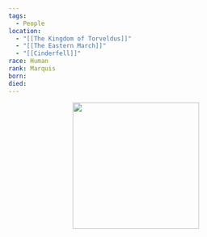 ```yaml
---
tags:
  - People
location:
  - "[[The Kingdom of Torveldus]]"
  - "[[The Eastern March]]"
  - "[[Cinderfell]]"
race: Human
rank: Marquis
born: 
died:
---
```

<p style="text-align:center;"><img src="https://foundry-vtt-kb.s3.us-east-2.amazonaws.com/Images/Tokens/NPCs/Nobles/" width="250" height="250"></p>


